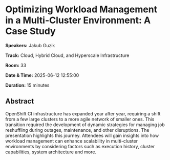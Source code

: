 # Optimizing Workload Management in a Multi-Cluster Environment: A Case Study

**Speakers:** Jakub Guzik
                    
**Track:** Cloud, Hybrid Cloud, and Hyperscale Infrastructure
                    
**Room:** 33
                    
**Date & Time:** 2025-06-12 12:55:00
                    
**Duration:** 15 minutes
                    
## Abstract
                    
OpenShift CI infrastructure has expanded year after year, requiring a shift from a few large clusters to a more agile network of smaller ones. This transition required the development of dynamic strategies for managing job reshuffling during outages, maintenance, and other disruptions. The presentation highlights this journey. Attendees will gain insights into how workload management can enhance scalability in multi-cluster environments by considering factors such as execution history, cluster capabilities, system architecture and more.
